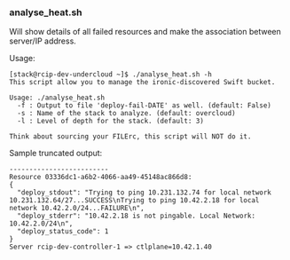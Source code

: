 ### analyse_heat.sh 

Will show details of all failed resources and make the association between server/IP address.

Usage:
```
[stack@rcip-dev-undercloud ~]$ ./analyse_heat.sh -h
This script allow you to manage the ironic-discovered Swift bucket.

Usage: ./analyse_heat.sh
  -f : Output to file 'deploy-fail-DATE' as well. (default: False)
  -s : Name of the stack to analyze. (default: overcloud)
  -l : Level of depth for the stack. (default: 3)

Think about sourcing your FILErc, this script will NOT do it.
```
Sample truncated output:
```
-------------------------
Resource 03336dc1-a6b2-4066-aa49-45148ac866d8:
{
  "deploy_stdout": "Trying to ping 10.231.132.74 for local network 10.231.132.64/27...SUCCESS\nTrying to ping 10.42.2.18 for local network 10.42.2.0/24...FAILURE\n", 
  "deploy_stderr": "10.42.2.18 is not pingable. Local Network: 10.42.2.0/24\n", 
  "deploy_status_code": 1
}
Server rcip-dev-controller-1 => ctlplane=10.42.1.40
```
